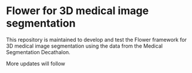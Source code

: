 # Flower for 3D medical image segmentation 

This repository is maintained to develop and test the Flower framework for 3D medical image segmentation using the data from the Medical Segmentation Decathalon.

More updates will follow
